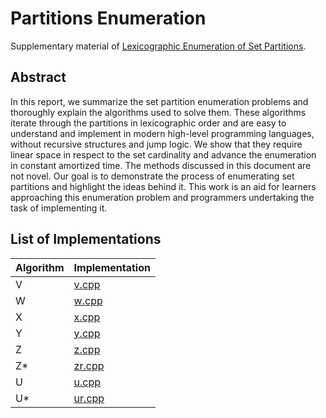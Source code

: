 # Partitions Enumeration

Supplementary material of [Lexicographic Enumeration of Set Partitions](https://arxiv.org/abs/2105.07472).

## Abstract

In this report, we summarize the set partition enumeration problems and thoroughly explain the algorithms used to solve them. These algorithms iterate through the partitions in lexicographic order and are easy to understand and implement in modern high-level programming languages, without recursive structures and jump logic. We show that they require linear space in respect to the set cardinality and advance the enumeration in constant amortized time. The methods discussed in this document are not novel. Our goal is to demonstrate the process of enumerating set partitions and highlight the ideas behind it. This work is an aid for learners approaching this enumeration problem and programmers undertaking the task of implementing it.

## List of Implementations

| Algorithm | Implementation   |
|-----------|------------------|
| V         | [v.cpp](v.cpp)   |
| W         | [w.cpp](w.cpp)   |
| X         | [x.cpp](x.cpp)   |
| Y         | [y.cpp](y.cpp)   |
| Z         | [z.cpp](z.cpp)   |
| Z*        | [zr.cpp](zr.cpp) |
| U         | [u.cpp](u.cpp)   |
| U*        | [ur.cpp](ur.cpp) |
